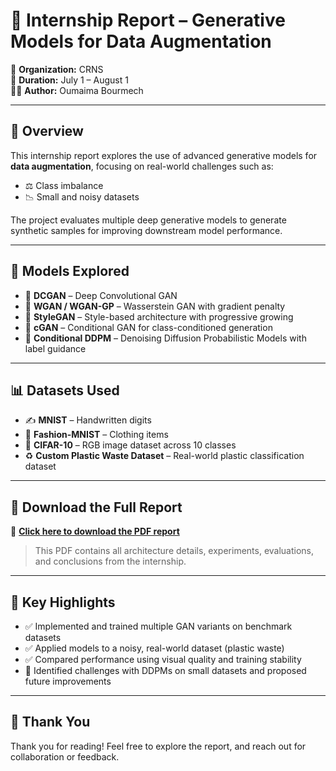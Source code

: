 
# 🧠 Internship Report – Generative Models for Data Augmentation

🚀 **Organization:** CRNS  
📅 **Duration:** July 1 – August 1  
👩‍💻 **Author:** Oumaima Bourmech  

---

## 📘 Overview

This internship report explores the use of advanced generative models for **data augmentation**, focusing on real-world challenges such as:

- ⚖️ Class imbalance  
- 📉 Small and noisy datasets  

The project evaluates multiple deep generative models to generate synthetic samples for improving downstream model performance.

---

## 🧪 Models Explored

- 🔹 **DCGAN** – Deep Convolutional GAN  
- 🔹 **WGAN / WGAN-GP** – Wasserstein GAN with gradient penalty  
- 🔹 **StyleGAN** – Style-based architecture with progressive growing  
- 🔹 **cGAN** – Conditional GAN for class-conditioned generation  
- 🔹 **Conditional DDPM** – Denoising Diffusion Probabilistic Models with label guidance

---

## 📊 Datasets Used

- ✍️ **MNIST** – Handwritten digits  
- 👗 **Fashion-MNIST** – Clothing items  
- 🚗 **CIFAR-10** – RGB image dataset across 10 classes  
- ♻️ **Custom Plastic Waste Dataset** – Real-world plastic classification dataset

---

## 📎 Download the Full Report

📄 [**Click here to download the PDF report**](https://raw.githubusercontent.com/oumaima221/generative-models/main/Generative-Models-for-Data-Augmentation-Internship-Report%20(1).pdf)

> This PDF contains all architecture details, experiments, evaluations, and conclusions from the internship.

---

## 📌 Key Highlights

- ✅ Implemented and trained multiple GAN variants on benchmark datasets
- ✅ Applied models to a noisy, real-world dataset (plastic waste)
- ✅ Compared performance using visual quality and training stability
- 🚧 Identified challenges with DDPMs on small datasets and proposed future improvements

---

## 🙏 Thank You

Thank you for reading! Feel free to explore the report, and reach out for collaboration or feedback.
